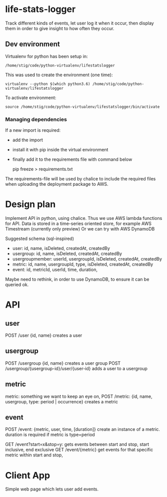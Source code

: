 # life-stats-logger
Track different kinds of events, let user log it when it occur, then display them in order to give insight to how often they occur.

## Dev environment
Virtualenv for python has been setup in:

    /home/stig/code/python-virtualenv/lifestatslogger

This was used to create the environment (one time):

    virtualenv --python $(which python3.6) /home/stig/code/python-virtualenv/lifestatslogger
    
To activate environment:

    source /home/stig/code/python-virtualenv/lifestatslogger/bin/activate
    
    
### Managing dependencies
If a new import is required:

- add the import
- install it with pip inside the virtual environment
- finally add it to the requirements file with command below


    pip freeze > requirements.txt

The requirements-file will be used by chalice to include the required files when 
uploading the deployment package to AWS.    
    

# Design plan
Implement API in python, using chalice. Thus we use AWS lambda functions for API. 
Data is stored in a time-series oriented store, for example AWS Timestream (currently only preview)
Or we can try with AWS DynamoDB

Suggested schema (sql-inspired)
* user: id, name, isDeleted, createdAt, createdBy
* usergroup: id, name, isDeleted, createdAt, createdBy
* usergroupmember: userId, usergroupId, isDeleted, createdAt, createdBy
* metric: id, name, usergroupId, type, isDeleted, createdAt, createdBy
* event: id, metricId, userId, time, duration, 

Maybe need to rethink, in order to use DynamoDB, to ensure it can be queried ok.

# API 
## user
POST /user {id, name} creates a user

## usergroup
POST /usergroup {id, name} creates a user group
POST /usergroup/{usergroup-id}/user/{user-id} adds a user to a usergroup

## metric
metric: something we want to keep an eye on,
POST /metric: {id, name, usergroup, type: period | occurrence} creates a metric

## event
POST /event: {metric, user, time, [duration]} create an instance of a metric. duration is required if metric is type=period

GET /event?start=x&stop=y: gets events between start and stop, start inclusive, end exclusive
GET /event/{metric} get events for that specific metric within start and stop, 

# Client App


Simple web page which lets user add events. 
